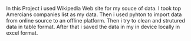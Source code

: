 In this Project i used Wikipedia Web site for my souce of data.
I took top Amercians companies list as my data.
Then i used pyhton to import data from online source to an offline platform.
Then i try to clean and strutured data in table format.
After that i saved the data in my in device locally in excel format. 
